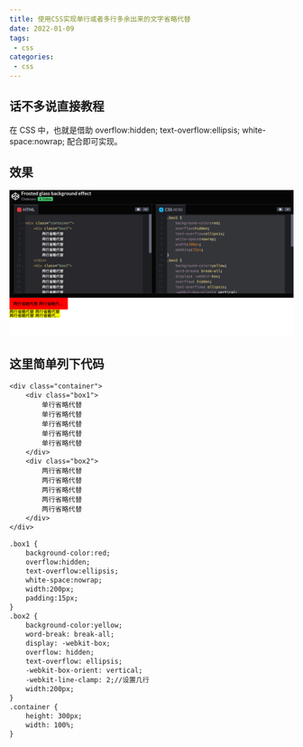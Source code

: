 ```yaml
---
title: 使用CSS实现单行或者多行多余出来的文字省略代替
date: 2022-01-09
tags:
 - css
categories:
 - css
---
```


## 话不多说直接教程
在 CSS 中，也就是借助 overflow:hidden;
text-overflow:ellipsis;
white-space:nowrap; 配合即可实现。
## 效果
![img.png](./img.png)

## 这里简单列下代码
```
<div class="container">
    <div class="box1">
        单行省略代替
        单行省略代替
        单行省略代替
        单行省略代替
        单行省略代替
    </div>
    <div class="box2">
        两行省略代替
        两行省略代替
        两行省略代替
        两行省略代替
        两行省略代替
    </div>
</div>
```

```
.box1 {
    background-color:red;
    overflow:hidden;
    text-overflow:ellipsis;
    white-space:nowrap;
    width:200px;
    padding:15px;
}
.box2 {
    background-color:yellow;
    word-break: break-all;
    display: -webkit-box;
    overflow: hidden;
    text-overflow: ellipsis;
    -webkit-box-orient: vertical;
    -webkit-line-clamp: 2;//设置几行
    width:200px;
}
.container {
    height: 300px;
    width: 100%;
}
```


